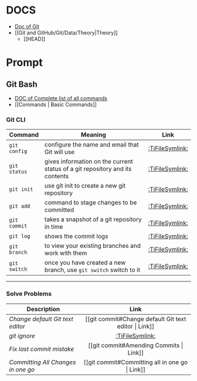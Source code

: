 # DOCS

- [Doc of Git](https://git-scm.com/)
- [[Git and GitHub/Git/Data/Theory|Theory]]
  - [[HEAD]]

# Prompt

## Git Bash

- [DOC of Complete list of all commands](https://git-scm.com/docs)
- [[Commands | Basic Commands]]

### Git CLI

| Command      | Meaning                                                                      |                Link                |
| ------------ | ---------------------------------------------------------------------------- | :--------------------------------: |
| `git config` | configure the name and email that Git will use                               | [:TiFileSymlink:](git%20config.md) |
| `git status` | gives information on the current status of a git repository and its contents | [:TiFileSymlink:](git%20status.md) |
| `git init`   | use git init to create a new git repository                                  |  [:TiFileSymlink:](git%20init.md)  |
| `git add`    | command to stage changes to be committed                                     |  [:TiFileSymlink:](git%20add.md)   |
| `git commit` | takes a snapshot of a git repository in time                                 | [:TiFileSymlink:](git%20commit.md) |
| `git log`    | shows the commit logs                                                        |  [:TiFileSymlink:](git%20log.md)   |
| `git branch` | to view your existing branches and work with them                            | [:TiFileSymlink:](git%20branch.md) |
| `git switch` | once you have created a new branch, use `git switch` switch to it            | [:TiFileSymlink:](git%20switch.md) |

---

### Solve Problems

| Description                        |                         Link                          |
| ---------------------------------- | :---------------------------------------------------: |
| _Change default Git text editor_   | [[git commit#Change default Git text editor \| Link]] |
| _git ignore_                       |          [:TiFileSymlink:](git%20ignore.md)           |
| _Fix last commit mistake_          |        [[git commit#Amending Commits \| Link]]        |
| _Committing All Changes in one go_ |    [[git commit#Committing all in one go \| Link]]    |
